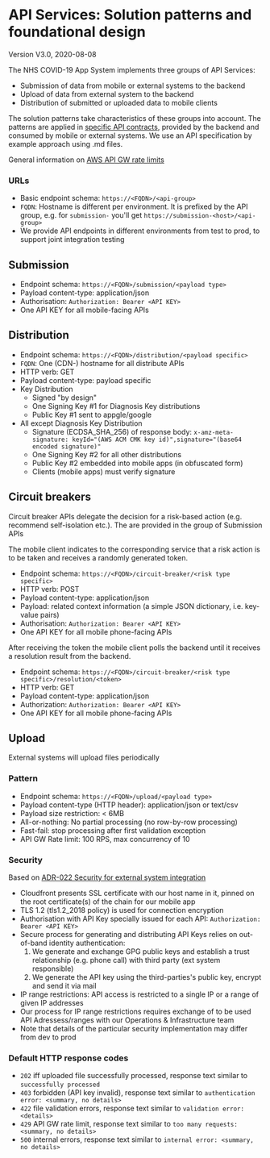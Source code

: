 # API Services: Solution patterns and foundational design

Version V3.0, 2020-08-08

The NHS COVID-19 App System implements three groups of API Services:

- Submission of data from mobile or external systems to the backend
- Upload of data from external system to the backend
- Distribution of submitted or uploaded data to mobile clients

The solution patterns take characteristics of these groups into account. The patterns are applied in [specific API contracts](./api-contracts), provided by the backend and consumed by mobile or external systems. We use an API specification by example approach using .md files.

General information on [AWS API GW rate limits](https://docs.aws.amazon.com/apigateway/latest/developerguide/api-gateway-request-throttling.html)

### URLs

- Basic endpoint schema: ```https://<FQDN>/<api-group>```
- `FQDN`: Hostname is different per environment. It is prefixed by the API group, e.g. for `submission-` you'll get ```https://submission-<host>/<api-group>```
- We provide API endpoints in different environments from test to prod, to support joint integration testing

## Submission

- Endpoint schema: ```https://<FQDN>/submission/<payload type>```
- Payload content-type: application/json
- Authorisation: ```Authorization: Bearer <API KEY>```
- One API KEY for all mobile-facing APIs

## Distribution

- Endpoint schema: ```https://<FQDN>/distribution/<payload specific>```
- `FQDN`: One (CDN-) hostname for all distribute APIs
- HTTP verb: GET
- Payload content-type: payload specific
- Key Distribution
  - Signed "by design"
  - One Signing Key #1 for Diagnosis Key distributions
  - Public Key #1 sent to appgle/google
- All except Diagnosis Key Distribution
  - Signature (ECDSA_SHA_256) of response body: ```x-amz-meta-signature: keyId="(AWS ACM CMK key id)",signature="(base64 encoded signature)"```
  - One Signing Key #2 for all other distributions
  - Public Key #2 embedded into mobile apps (in obfuscated form)
  - Clients (mobile apps) must verify signature

## Circuit breakers

Circuit breaker APIs delegate the decision for a risk-based action (e.g. recommend self-isolation etc.). The are provided in the group of Submission APIs

The mobile client indicates to the corresponding service that a risk action is to be taken and receives a randomly generated token.

- Endpoint schema: ```https://<FQDN>/circuit-breaker/<risk type specific>```
- HTTP verb: POST
- Payload content-type: application/json
- Payload: related context information (a simple JSON dictionary, i.e. key-value pairs)
- Authorisation: ```Authorization: Bearer <API KEY>```
- One API KEY for all mobile phone-facing APIs

After receiving the token the mobile client polls the backend until it receives a resolution result from the backend.

- Endpoint schema: ```https://<FQDN>/circuit-breaker/<risk type specific>/resolution/<token>```
- HTTP verb: GET
- Payload content-type: application/json
- Authorization: ```Authorization: Bearer <API KEY>```
- One API KEY for all mobile phone-facing APIs

## Upload

External systems will upload files periodically

### Pattern

- Endpoint schema: ```https://<FQDN>/upload/<payload type>```
- Payload content-type (HTTP header): application/json or text/csv
- Payload size restriction: < 6MB
- All-or-nothing: No partial processing (no row-by-row processing)
- Fast-fail: stop processing after first validation exception
- API GW Rate limit: 100 RPS, max concurrency of 10

### Security

Based on [ADR-022 Security for external system integration](../../architecture/decisions/ADR022-security-ext-system-integration.md)

- Cloudfront presents SSL certificate with our host name in it, pinned on the root certificate(s) of the chain for our mobile app
- TLS 1.2 (tls1.2_2018 policy) is used for connection encryption
- Authorisation with API Key specially issued for each API: ```Authorization: Bearer <API KEY>```
- Secure process for generating and distributing API Keys relies on out-of-band identity authentication:
  1. We generate and exchange GPG public keys and establish a trust relationship (e.g. phone call) with third party (ext system responsible)
  1. We generate the API key using the third-parties's public key, encrypt and send it via mail
- IP range restrictions: API access is restricted to a single IP or a range of given IP addresses
- Our process for IP range restrictions requires exchange of to be used API Adressess/ranges with our Operations & Infrastructure team
- Note that details of the particular security implementation may differ from dev to prod


### Default HTTP response codes

- `202` iff uploaded file successfully processed, response text similar to `successfully processed`
- `403` forbidden (API key invalid), response text similar to `authentication error: <summary, no details>`
- `422` file validation errors, response text similar to `validation error: <details>`
- `429` API GW rate limit, response text similar to `too many requests: <summary, no details>`
- `500` internal errors, response text similar to `internal error: <summary, no details>` 
